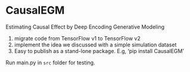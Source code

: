 # CausalEGM
Estimating Causal Effect by Deep Encoding Generative Modeling

1) migrate code from TensorFlow v1 to TensorFlow v2
2) implement the idea we discussed with a simple simulation dataset
3) Easy to publish as a stand-lone package. E.g, ‘pip install CausalEGM’

Run main.py in `src` folder for testing.

